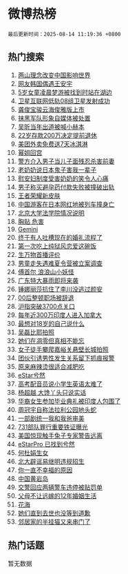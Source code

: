 # 微博热榜

`最后更新时间：2025-08-14 11:19:36 +0800`

## 热门搜索

1. [两山理念改变中国影响世界](https://m.weibo.cn/search?containerid=100103type%3D1%26t%3D10%26q%3D%23%E4%B8%A4%E5%B1%B1%E7%90%86%E5%BF%B5%E6%94%B9%E5%8F%98%E4%B8%AD%E5%9B%BD%E5%BD%B1%E5%93%8D%E4%B8%96%E7%95%8C%23&stream_entry_id=51&isnewpage=1&extparam=seat%3D1%26filter_type%3Drealtimehot%26stream_entry_id%3D51%26c_type%3D51%26dgr%3D0%26cate%3D10103%26pos%3D0%26q%3D%2523%25E4%25B8%25A4%25E5%25B1%25B1%25E7%2590%2586%25E5%25BF%25B5%25E6%2594%25B9%25E5%258F%2598%25E4%25B8%25AD%25E5%259B%25BD%25E5%25BD%25B1%25E5%2593%258D%25E4%25B8%2596%25E7%2595%258C%2523%26display_time%3D1755141574%26pre_seqid%3D1755141574361051129356)
1. [网友韩国偶遇王安宇](https://m.weibo.cn/search?containerid=100103type%3D1%26t%3D10%26q%3D%23%E7%BD%91%E5%8F%8B%E9%9F%A9%E5%9B%BD%E5%81%B6%E9%81%87%E7%8E%8B%E5%AE%89%E5%AE%87%23&stream_entry_id=31&isnewpage=1&extparam=seat%3D1%26band_rank%3D1%26stream_entry_id%3D31%26lcate%3D5001%26flag%3D1%26pos%3D0%26c_type%3D31%26realpos%3D1%26filter_type%3Drealtimehot%26cate%3D5001%26dgr%3D0%26q%3D%2523%25E7%25BD%2591%25E5%258F%258B%25E9%259F%25A9%25E5%259B%25BD%25E5%2581%25B6%25E9%2581%2587%25E7%258E%258B%25E5%25AE%2589%25E5%25AE%2587%2523%26display_time%3D1755141574%26pre_seqid%3D1755141574361051129356)
1. [5岁女童凌晨梦游被找到时站在湖边](https://m.weibo.cn/search?containerid=100103type%3D1%26t%3D10%26q%3D%235%E5%B2%81%E5%A5%B3%E7%AB%A5%E5%87%8C%E6%99%A8%E6%A2%A6%E6%B8%B8%E8%A2%AB%E6%89%BE%E5%88%B0%E6%97%B6%E7%AB%99%E5%9C%A8%E6%B9%96%E8%BE%B9%23&stream_entry_id=31&isnewpage=1&extparam=seat%3D1%26band_rank%3D2%26stream_entry_id%3D31%26lcate%3D5001%26flag%3D0%26pos%3D1%26c_type%3D31%26realpos%3D2%26filter_type%3Drealtimehot%26cate%3D5001%26dgr%3D0%26q%3D%25235%25E5%25B2%2581%25E5%25A5%25B3%25E7%25AB%25A5%25E5%2587%258C%25E6%2599%25A8%25E6%25A2%25A6%25E6%25B8%25B8%25E8%25A2%25AB%25E6%2589%25BE%25E5%2588%25B0%25E6%2597%25B6%25E7%25AB%2599%25E5%259C%25A8%25E6%25B9%2596%25E8%25BE%25B9%2523%26display_time%3D1755141574%26pre_seqid%3D1755141574361051129356)
1. [卫星互联网低轨08组卫星发射成功](https://m.weibo.cn/search?containerid=100103type%3D1%26t%3D10%26q%3D%23%E5%8D%AB%E6%98%9F%E4%BA%92%E8%81%94%E7%BD%91%E4%BD%8E%E8%BD%A808%E7%BB%84%E5%8D%AB%E6%98%9F%E5%8F%91%E5%B0%84%E6%88%90%E5%8A%9F%23&stream_entry_id=31&isnewpage=1&extparam=seat%3D1%26band_rank%3D3%26stream_entry_id%3D31%26lcate%3D5001%26flag%3D0%26pos%3D2%26c_type%3D31%26realpos%3D3%26filter_type%3Drealtimehot%26cate%3D5001%26dgr%3D0%26q%3D%2523%25E5%258D%25AB%25E6%2598%259F%25E4%25BA%2592%25E8%2581%2594%25E7%25BD%2591%25E4%25BD%258E%25E8%25BD%25A808%25E7%25BB%2584%25E5%258D%25AB%25E6%2598%259F%25E5%258F%2591%25E5%25B0%2584%25E6%2588%2590%25E5%258A%259F%2523%26display_time%3D1755141574%26pre_seqid%3D1755141574361051129356)
1. [龚俊宝骏云海俊雅版上市](https://m.weibo.cn/search?containerid=100103type%3D1%26t%3D296%26q%3D%23%E6%B2%B7%E9%92%B8%E8%A4%93%E9%9A%BD%23&hide_search_bar=1&replace_title=+)
1. [抹黑军队形象自媒体被处置](https://m.weibo.cn/search?containerid=100103type%3D1%26t%3D10%26q%3D%23%E6%8A%B9%E9%BB%91%E5%86%9B%E9%98%9F%E5%BD%A2%E8%B1%A1%E8%87%AA%E5%AA%92%E4%BD%93%E8%A2%AB%E5%A4%84%E7%BD%AE%23&stream_entry_id=31&isnewpage=1&extparam=seat%3D1%26band_rank%3D4%26stream_entry_id%3D31%26lcate%3D5001%26flag%3D1%26pos%3D4%26c_type%3D31%26realpos%3D4%26filter_type%3Drealtimehot%26cate%3D5001%26dgr%3D0%26q%3D%2523%25E6%258A%25B9%25E9%25BB%2591%25E5%2586%259B%25E9%2598%259F%25E5%25BD%25A2%25E8%25B1%25A1%25E8%2587%25AA%25E5%25AA%2592%25E4%25BD%2593%25E8%25A2%25AB%25E5%25A4%2584%25E7%25BD%25AE%2523%26display_time%3D1755141574%26pre_seqid%3D1755141574361051129356)
1. [吴昕当年出道被喊小赫本](https://m.weibo.cn/search?containerid=100103type%3D1%26t%3D10%26q%3D%23%E5%90%B4%E6%98%95%E5%BD%93%E5%B9%B4%E5%87%BA%E9%81%93%E8%A2%AB%E5%96%8A%E5%B0%8F%E8%B5%AB%E6%9C%AC%23&stream_entry_id=31&isnewpage=1&extparam=seat%3D1%26band_rank%3D5%26stream_entry_id%3D31%26lcate%3D5001%26flag%3D1%26pos%3D5%26c_type%3D31%26realpos%3D5%26filter_type%3Drealtimehot%26cate%3D5001%26dgr%3D0%26q%3D%2523%25E5%2590%25B4%25E6%2598%2595%25E5%25BD%2593%25E5%25B9%25B4%25E5%2587%25BA%25E9%2581%2593%25E8%25A2%25AB%25E5%2596%258A%25E5%25B0%258F%25E8%25B5%25AB%25E6%259C%25AC%2523%26display_time%3D1755141574%26pre_seqid%3D1755141574361051129356)
1. [22岁存款200万决定提前退休](https://m.weibo.cn/search?containerid=100103type%3D1%26t%3D10%26q%3D22%E5%B2%81%E5%AD%98%E6%AC%BE200%E4%B8%87%E5%86%B3%E5%AE%9A%E6%8F%90%E5%89%8D%E9%80%80%E4%BC%91&stream_entry_id=31&isnewpage=1&extparam=seat%3D1%26band_rank%3D6%26stream_entry_id%3D31%26lcate%3D5001%26flag%3D0%26pos%3D6%26c_type%3D31%26realpos%3D6%26filter_type%3Drealtimehot%26cate%3D5001%26dgr%3D0%26q%3D22%25E5%25B2%2581%25E5%25AD%2598%25E6%25AC%25BE200%25E4%25B8%2587%25E5%2586%25B3%25E5%25AE%259A%25E6%258F%2590%25E5%2589%258D%25E9%2580%2580%25E4%25BC%2591%26display_time%3D1755141574%26pre_seqid%3D1755141574361051129356)
1. [美团外卖免费送7天冰淇淋](https://m.weibo.cn/search?containerid=100103type%3D1%26t%3D10%26q%3D%23%E7%BE%8E%E5%9B%A2%E5%A4%96%E5%8D%96%E5%85%8D%E8%B4%B9%E9%80%817%E5%A4%A9%E5%86%B0%E6%B7%87%E6%B7%8B%23&stream_entry_id=31&isnewpage=1&extparam=seat%3D1%26band_rank%3D7%26stream_entry_id%3D31%26adid%3D296760%26topic_ad%3D1%26filter_type%3Drealtimehot%26pos%3D7%26lcate%3D5001%26dgr%3D0%26c_type%3D31%26cate%3D5001%26is_ad_pos%3D1%26q%3D%2523%25E7%25BE%258E%25E5%259B%25A2%25E5%25A4%2596%25E5%258D%2596%25E5%2585%258D%25E8%25B4%25B9%25E9%2580%25817%25E5%25A4%25A9%25E5%2586%25B0%25E6%25B7%2587%25E6%25B7%258B%2523%26display_time%3D1755141574%26pre_seqid%3D1755141574361051129356)
1. [幂姐回宫](https://m.weibo.cn/search?containerid=100103type%3D1%26t%3D10%26q%3D%23%E5%B9%82%E5%A7%90%E5%9B%9E%E5%AE%AB%23&stream_entry_id=31&isnewpage=1&extparam=seat%3D1%26band_rank%3D7%26stream_entry_id%3D31%26lcate%3D5001%26flag%3D1%26pos%3D8%26c_type%3D31%26realpos%3D7%26filter_type%3Drealtimehot%26cate%3D5001%26dgr%3D0%26q%3D%2523%25E5%25B9%2582%25E5%25A7%2590%25E5%259B%259E%25E5%25AE%25AB%2523%26display_time%3D1755141574%26pre_seqid%3D1755141574361051129356)
1. [警方介入男子当儿子面残忍杀害前妻](https://m.weibo.cn/search?containerid=100103type%3D1%26t%3D10%26q%3D%23%E8%AD%A6%E6%96%B9%E4%BB%8B%E5%85%A5%E7%94%B7%E5%AD%90%E5%BD%93%E5%84%BF%E5%AD%90%E9%9D%A2%E6%AE%8B%E5%BF%8D%E6%9D%80%E5%AE%B3%E5%89%8D%E5%A6%BB%23&stream_entry_id=31&isnewpage=1&extparam=seat%3D1%26band_rank%3D8%26stream_entry_id%3D31%26lcate%3D5001%26flag%3D1%26pos%3D9%26c_type%3D31%26realpos%3D8%26filter_type%3Drealtimehot%26cate%3D5001%26dgr%3D0%26q%3D%2523%25E8%25AD%25A6%25E6%2596%25B9%25E4%25BB%258B%25E5%2585%25A5%25E7%2594%25B7%25E5%25AD%2590%25E5%25BD%2593%25E5%2584%25BF%25E5%25AD%2590%25E9%259D%25A2%25E6%25AE%258B%25E5%25BF%258D%25E6%259D%2580%25E5%25AE%25B3%25E5%2589%258D%25E5%25A6%25BB%2523%26display_time%3D1755141574%26pre_seqid%3D1755141574361051129356)
1. [老奶奶说日本鬼子害我一辈子](https://m.weibo.cn/search?containerid=100103type%3D1%26t%3D10%26q%3D%23%E8%80%81%E5%A5%B6%E5%A5%B6%E8%AF%B4%E6%97%A5%E6%9C%AC%E9%AC%BC%E5%AD%90%E5%AE%B3%E6%88%91%E4%B8%80%E8%BE%88%E5%AD%90%23&stream_entry_id=31&isnewpage=1&extparam=seat%3D1%26band_rank%3D9%26stream_entry_id%3D31%26lcate%3D5001%26flag%3D0%26pos%3D10%26c_type%3D31%26realpos%3D9%26filter_type%3Drealtimehot%26cate%3D5001%26dgr%3D0%26q%3D%2523%25E8%2580%2581%25E5%25A5%25B6%25E5%25A5%25B6%25E8%25AF%25B4%25E6%2597%25A5%25E6%259C%25AC%25E9%25AC%25BC%25E5%25AD%2590%25E5%25AE%25B3%25E6%2588%2591%25E4%25B8%2580%25E8%25BE%2588%25E5%25AD%2590%2523%26display_time%3D1755141574%26pre_seqid%3D1755141574361051129356)
1. [慰安妇制度受害奶奶的笑令人心痛](https://m.weibo.cn/search?containerid=100103type%3D1%26t%3D10%26q%3D%23%E6%85%B0%E5%AE%89%E5%A6%87%E5%88%B6%E5%BA%A6%E5%8F%97%E5%AE%B3%E5%A5%B6%E5%A5%B6%E7%9A%84%E7%AC%91%E4%BB%A4%E4%BA%BA%E5%BF%83%E7%97%9B%23&stream_entry_id=31&isnewpage=1&extparam=seat%3D1%26band_rank%3D10%26stream_entry_id%3D31%26lcate%3D5001%26flag%3D0%26pos%3D11%26c_type%3D31%26realpos%3D10%26filter_type%3Drealtimehot%26cate%3D5001%26dgr%3D0%26q%3D%2523%25E6%2585%25B0%25E5%25AE%2589%25E5%25A6%2587%25E5%2588%25B6%25E5%25BA%25A6%25E5%258F%2597%25E5%25AE%25B3%25E5%25A5%25B6%25E5%25A5%25B6%25E7%259A%2584%25E7%25AC%2591%25E4%25BB%25A4%25E4%25BA%25BA%25E5%25BF%2583%25E7%2597%259B%2523%26display_time%3D1755141574%26pre_seqid%3D1755141574361051129356)
1. [男子称买避孕药付款失败被撞破出轨](https://m.weibo.cn/search?containerid=100103type%3D1%26t%3D10%26q%3D%23%E7%94%B7%E5%AD%90%E7%A7%B0%E4%B9%B0%E9%81%BF%E5%AD%95%E8%8D%AF%E4%BB%98%E6%AC%BE%E5%A4%B1%E8%B4%A5%E8%A2%AB%E6%92%9E%E7%A0%B4%E5%87%BA%E8%BD%A8%23&stream_entry_id=31&isnewpage=1&extparam=seat%3D1%26band_rank%3D11%26stream_entry_id%3D31%26lcate%3D5001%26flag%3D2%26pos%3D12%26c_type%3D31%26realpos%3D11%26filter_type%3Drealtimehot%26cate%3D5001%26dgr%3D0%26q%3D%2523%25E7%2594%25B7%25E5%25AD%2590%25E7%25A7%25B0%25E4%25B9%25B0%25E9%2581%25BF%25E5%25AD%2595%25E8%258D%25AF%25E4%25BB%2598%25E6%25AC%25BE%25E5%25A4%25B1%25E8%25B4%25A5%25E8%25A2%25AB%25E6%2592%259E%25E7%25A0%25B4%25E5%2587%25BA%25E8%25BD%25A8%2523%26display_time%3D1755141574%26pre_seqid%3D1755141574361051129356)
1. [王者荣耀新皮肤](https://m.weibo.cn/search?containerid=100103type%3D1%26t%3D10%26q%3D%E7%8E%8B%E8%80%85%E8%8D%A3%E8%80%80%E6%96%B0%E7%9A%AE%E8%82%A4&stream_entry_id=31&isnewpage=1&extparam=seat%3D1%26band_rank%3D12%26stream_entry_id%3D31%26lcate%3D5001%26flag%3D1%26pos%3D13%26c_type%3D31%26realpos%3D12%26filter_type%3Drealtimehot%26cate%3D5001%26dgr%3D0%26q%3D%25E7%258E%258B%25E8%2580%2585%25E8%258D%25A3%25E8%2580%2580%25E6%2596%25B0%25E7%259A%25AE%25E8%2582%25A4%26display_time%3D1755141574%26pre_seqid%3D1755141574361051129356)
1. [中国游客在日本网红地被列车撞身亡](https://m.weibo.cn/search?containerid=100103type%3D1%26t%3D10%26q%3D%23%E4%B8%AD%E5%9B%BD%E6%B8%B8%E5%AE%A2%E5%9C%A8%E6%97%A5%E6%9C%AC%E7%BD%91%E7%BA%A2%E5%9C%B0%E8%A2%AB%E5%88%97%E8%BD%A6%E6%92%9E%E8%BA%AB%E4%BA%A1%23&stream_entry_id=31&isnewpage=1&extparam=seat%3D1%26band_rank%3D13%26stream_entry_id%3D31%26lcate%3D5001%26flag%3D0%26pos%3D14%26c_type%3D31%26realpos%3D13%26filter_type%3Drealtimehot%26cate%3D5001%26dgr%3D0%26q%3D%2523%25E4%25B8%25AD%25E5%259B%25BD%25E6%25B8%25B8%25E5%25AE%25A2%25E5%259C%25A8%25E6%2597%25A5%25E6%259C%25AC%25E7%25BD%2591%25E7%25BA%25A2%25E5%259C%25B0%25E8%25A2%25AB%25E5%2588%2597%25E8%25BD%25A6%25E6%2592%259E%25E8%25BA%25AB%25E4%25BA%25A1%2523%26display_time%3D1755141574%26pre_seqid%3D1755141574361051129356)
1. [北京大学法学院情况说明](https://m.weibo.cn/search?containerid=100103type%3D1%26t%3D10%26q%3D%23%E5%8C%97%E4%BA%AC%E5%A4%A7%E5%AD%A6%E6%B3%95%E5%AD%A6%E9%99%A2%E6%83%85%E5%86%B5%E8%AF%B4%E6%98%8E%23&stream_entry_id=31&isnewpage=1&extparam=seat%3D1%26band_rank%3D14%26stream_entry_id%3D31%26lcate%3D5001%26flag%3D0%26pos%3D15%26c_type%3D31%26realpos%3D14%26filter_type%3Drealtimehot%26cate%3D5001%26dgr%3D0%26q%3D%2523%25E5%258C%2597%25E4%25BA%25AC%25E5%25A4%25A7%25E5%25AD%25A6%25E6%25B3%2595%25E5%25AD%25A6%25E9%2599%25A2%25E6%2583%2585%25E5%2586%25B5%25E8%25AF%25B4%25E6%2598%258E%2523%26display_time%3D1755141574%26pre_seqid%3D1755141574361051129356)
1. [胸贴 危害](https://m.weibo.cn/search?containerid=100103type%3D1%26t%3D10%26q%3D%E8%83%B8%E8%B4%B4+%E5%8D%B1%E5%AE%B3&stream_entry_id=31&isnewpage=1&extparam=seat%3D1%26band_rank%3D15%26stream_entry_id%3D31%26lcate%3D5001%26flag%3D0%26pos%3D16%26c_type%3D31%26realpos%3D15%26filter_type%3Drealtimehot%26cate%3D5001%26dgr%3D0%26q%3D%25E8%2583%25B8%25E8%25B4%25B4%2520%25E5%258D%25B1%25E5%25AE%25B3%26display_time%3D1755141574%26pre_seqid%3D1755141574361051129356)
1. [Gemini](https://m.weibo.cn/search?containerid=100103type%3D1%26t%3D10%26q%3DGemini&stream_entry_id=31&isnewpage=1&extparam=seat%3D1%26band_rank%3D16%26stream_entry_id%3D31%26lcate%3D5001%26flag%3D0%26pos%3D17%26c_type%3D31%26realpos%3D16%26filter_type%3Drealtimehot%26cate%3D5001%26dgr%3D0%26q%3DGemini%26display_time%3D1755141574%26pre_seqid%3D1755141574361051129356)
1. [终于有人吐槽现在的婚礼流程了](https://m.weibo.cn/search?containerid=100103type%3D1%26t%3D10%26q%3D%E7%BB%88%E4%BA%8E%E6%9C%89%E4%BA%BA%E5%90%90%E6%A7%BD%E7%8E%B0%E5%9C%A8%E7%9A%84%E5%A9%9A%E7%A4%BC%E6%B5%81%E7%A8%8B%E4%BA%86&stream_entry_id=31&isnewpage=1&extparam=seat%3D1%26band_rank%3D17%26stream_entry_id%3D31%26lcate%3D5001%26flag%3D0%26pos%3D18%26c_type%3D31%26realpos%3D17%26filter_type%3Drealtimehot%26cate%3D5001%26dgr%3D0%26q%3D%25E7%25BB%2588%25E4%25BA%258E%25E6%259C%2589%25E4%25BA%25BA%25E5%2590%2590%25E6%25A7%25BD%25E7%258E%25B0%25E5%259C%25A8%25E7%259A%2584%25E5%25A9%259A%25E7%25A4%25BC%25E6%25B5%2581%25E7%25A8%258B%25E4%25BA%2586%26display_time%3D1755141574%26pre_seqid%3D1755141574361051129356)
1. [第一次吃上纯狱风恋爱这碗饭](https://m.weibo.cn/search?containerid=100103type%3D1%26t%3D10%26q%3D%23%E7%AC%AC%E4%B8%80%E6%AC%A1%E5%90%83%E4%B8%8A%E7%BA%AF%E7%8B%B1%E9%A3%8E%E6%81%8B%E7%88%B1%E8%BF%99%E7%A2%97%E9%A5%AD%23&stream_entry_id=31&isnewpage=1&extparam=seat%3D1%26band_rank%3D18%26stream_entry_id%3D31%26lcate%3D5001%26flag%3D1%26pos%3D19%26c_type%3D31%26realpos%3D18%26filter_type%3Drealtimehot%26cate%3D5001%26dgr%3D0%26q%3D%2523%25E7%25AC%25AC%25E4%25B8%2580%25E6%25AC%25A1%25E5%2590%2583%25E4%25B8%258A%25E7%25BA%25AF%25E7%258B%25B1%25E9%25A3%258E%25E6%2581%258B%25E7%2588%25B1%25E8%25BF%2599%25E7%25A2%2597%25E9%25A5%25AD%2523%26display_time%3D1755141574%26pre_seqid%3D1755141574361051129356)
1. [生万物首播评价](https://m.weibo.cn/search?containerid=100103type%3D1%26t%3D10%26q%3D%23%E7%94%9F%E4%B8%87%E7%89%A9%E9%A6%96%E6%92%AD%E8%AF%84%E4%BB%B7%23&stream_entry_id=31&isnewpage=1&extparam=seat%3D1%26band_rank%3D19%26stream_entry_id%3D31%26lcate%3D5001%26flag%3D1%26pos%3D20%26c_type%3D31%26realpos%3D19%26filter_type%3Drealtimehot%26cate%3D5001%26dgr%3D0%26q%3D%2523%25E7%2594%259F%25E4%25B8%2587%25E7%2589%25A9%25E9%25A6%2596%25E6%2592%25AD%25E8%25AF%2584%25E4%25BB%25B7%2523%26display_time%3D1755141574%26pre_seqid%3D1755141574361051129356)
1. [男童走失遇难夏令营被立案调查](https://m.weibo.cn/search?containerid=100103type%3D1%26t%3D10%26q%3D%23%E7%94%B7%E7%AB%A5%E8%B5%B0%E5%A4%B1%E9%81%87%E9%9A%BE%E5%A4%8F%E4%BB%A4%E8%90%A5%E8%A2%AB%E7%AB%8B%E6%A1%88%E8%B0%83%E6%9F%A5%23&stream_entry_id=31&isnewpage=1&extparam=seat%3D1%26band_rank%3D20%26stream_entry_id%3D31%26lcate%3D5001%26flag%3D1%26pos%3D21%26c_type%3D31%26realpos%3D20%26filter_type%3Drealtimehot%26cate%3D5001%26dgr%3D0%26q%3D%2523%25E7%2594%25B7%25E7%25AB%25A5%25E8%25B5%25B0%25E5%25A4%25B1%25E9%2581%2587%25E9%259A%25BE%25E5%25A4%258F%25E4%25BB%25A4%25E8%2590%25A5%25E8%25A2%25AB%25E7%25AB%258B%25E6%25A1%2588%25E8%25B0%2583%25E6%259F%25A5%2523%26display_time%3D1755141574%26pre_seqid%3D1755141574361051129356)
1. [傅首尔 浪浪山小妖怪](https://m.weibo.cn/search?containerid=100103type%3D1%26t%3D10%26q%3D%E5%82%85%E9%A6%96%E5%B0%94+%E6%B5%AA%E6%B5%AA%E5%B1%B1%E5%B0%8F%E5%A6%96%E6%80%AA&stream_entry_id=31&isnewpage=1&extparam=seat%3D1%26band_rank%3D21%26stream_entry_id%3D31%26lcate%3D5001%26flag%3D1%26pos%3D22%26c_type%3D31%26realpos%3D21%26filter_type%3Drealtimehot%26cate%3D5001%26dgr%3D0%26q%3D%25E5%2582%2585%25E9%25A6%2596%25E5%25B0%2594%2520%25E6%25B5%25AA%25E6%25B5%25AA%25E5%25B1%25B1%25E5%25B0%258F%25E5%25A6%2596%25E6%2580%25AA%26display_time%3D1755141574%26pre_seqid%3D1755141574361051129356)
1. [广东特大暴雨即将来袭](https://m.weibo.cn/search?containerid=100103type%3D1%26t%3D10%26q%3D%23%E5%B9%BF%E4%B8%9C%E7%89%B9%E5%A4%A7%E6%9A%B4%E9%9B%A8%E5%8D%B3%E5%B0%86%E6%9D%A5%E8%A2%AD%23&stream_entry_id=31&isnewpage=1&extparam=seat%3D1%26band_rank%3D22%26stream_entry_id%3D31%26lcate%3D5001%26flag%3D0%26pos%3D23%26c_type%3D31%26realpos%3D22%26filter_type%3Drealtimehot%26cate%3D5001%26dgr%3D0%26q%3D%2523%25E5%25B9%25BF%25E4%25B8%259C%25E7%2589%25B9%25E5%25A4%25A7%25E6%259A%25B4%25E9%259B%25A8%25E5%258D%25B3%25E5%25B0%2586%25E6%259D%25A5%25E8%25A2%25AD%2523%26display_time%3D1755141574%26pre_seqid%3D1755141574361051129356)
1. [锤娜丽莎抗住了李川没逃过颜安](https://m.weibo.cn/search?containerid=100103type%3D1%26t%3D10%26q%3D%E9%94%A4%E5%A8%9C%E4%B8%BD%E8%8E%8E%E6%8A%97%E4%BD%8F%E4%BA%86%E6%9D%8E%E5%B7%9D%E6%B2%A1%E9%80%83%E8%BF%87%E9%A2%9C%E5%AE%89&stream_entry_id=31&isnewpage=1&extparam=seat%3D1%26band_rank%3D23%26stream_entry_id%3D31%26lcate%3D5001%26flag%3D1%26pos%3D24%26c_type%3D31%26realpos%3D23%26filter_type%3Drealtimehot%26cate%3D5001%26dgr%3D0%26q%3D%25E9%2594%25A4%25E5%25A8%259C%25E4%25B8%25BD%25E8%258E%258E%25E6%258A%2597%25E4%25BD%258F%25E4%25BA%2586%25E6%259D%258E%25E5%25B7%259D%25E6%25B2%25A1%25E9%2580%2583%25E8%25BF%2587%25E9%25A2%259C%25E5%25AE%2589%26display_time%3D1755141574%26pre_seqid%3D1755141574361051129356)
1. [00后整顿职场被辞退](https://m.weibo.cn/search?containerid=100103type%3D1%26t%3D10%26q%3D00%E5%90%8E%E6%95%B4%E9%A1%BF%E8%81%8C%E5%9C%BA%E8%A2%AB%E8%BE%9E%E9%80%80&stream_entry_id=31&isnewpage=1&extparam=seat%3D1%26band_rank%3D24%26stream_entry_id%3D31%26lcate%3D5001%26flag%3D0%26pos%3D25%26c_type%3D31%26realpos%3D24%26filter_type%3Drealtimehot%26cate%3D5001%26dgr%3D0%26q%3D00%25E5%2590%258E%25E6%2595%25B4%25E9%25A1%25BF%25E8%2581%258C%25E5%259C%25BA%25E8%25A2%25AB%25E8%25BE%259E%25E9%2580%2580%26display_time%3D1755141574%26pre_seqid%3D1755141574361051129356)
1. [沪指突破3700点关口](https://m.weibo.cn/search?containerid=100103type%3D1%26t%3D10%26q%3D%23%E6%B2%AA%E6%8C%87%E7%AA%81%E7%A0%B43700%E7%82%B9%E5%85%B3%E5%8F%A3%23&stream_entry_id=31&isnewpage=1&extparam=seat%3D1%26band_rank%3D25%26stream_entry_id%3D31%26lcate%3D5001%26flag%3D1%26pos%3D26%26c_type%3D31%26realpos%3D25%26filter_type%3Drealtimehot%26cate%3D5001%26dgr%3D0%26q%3D%2523%25E6%25B2%25AA%25E6%258C%2587%25E7%25AA%2581%25E7%25A0%25B43700%25E7%2582%25B9%25E5%2585%25B3%25E5%258F%25A3%2523%26display_time%3D1755141574%26pre_seqid%3D1755141574361051129356)
1. [每年近300万印度人进入加拿大](https://m.weibo.cn/search?containerid=100103type%3D1%26t%3D10%26q%3D%E6%AF%8F%E5%B9%B4%E8%BF%91300%E4%B8%87%E5%8D%B0%E5%BA%A6%E4%BA%BA%E8%BF%9B%E5%85%A5%E5%8A%A0%E6%8B%BF%E5%A4%A7&stream_entry_id=31&isnewpage=1&extparam=seat%3D1%26band_rank%3D26%26stream_entry_id%3D31%26lcate%3D5001%26flag%3D1%26pos%3D27%26c_type%3D31%26realpos%3D26%26filter_type%3Drealtimehot%26cate%3D5001%26dgr%3D0%26q%3D%25E6%25AF%258F%25E5%25B9%25B4%25E8%25BF%2591300%25E4%25B8%2587%25E5%258D%25B0%25E5%25BA%25A6%25E4%25BA%25BA%25E8%25BF%259B%25E5%2585%25A5%25E5%258A%25A0%25E6%258B%25BF%25E5%25A4%25A7%26display_time%3D1755141574%26pre_seqid%3D1755141574361051129356)
1. [最想对18岁的自己说什么](https://m.weibo.cn/search?containerid=100103type%3D1%26t%3D10%26q%3D%23%E6%9C%80%E6%83%B3%E5%AF%B918%E5%B2%81%E7%9A%84%E8%87%AA%E5%B7%B1%E8%AF%B4%E4%BB%80%E4%B9%88%23&stream_entry_id=31&isnewpage=1&extparam=seat%3D1%26band_rank%3D27%26stream_entry_id%3D31%26lcate%3D5001%26flag%3D1%26pos%3D28%26c_type%3D31%26realpos%3D27%26filter_type%3Drealtimehot%26cate%3D5001%26dgr%3D0%26q%3D%2523%25E6%259C%2580%25E6%2583%25B3%25E5%25AF%25B918%25E5%25B2%2581%25E7%259A%2584%25E8%2587%25AA%25E5%25B7%25B1%25E8%25AF%25B4%25E4%25BB%2580%25E4%25B9%2588%2523%26display_time%3D1755141574%26pre_seqid%3D1755141574361051129356)
1. [吴磊比耶拍照](https://m.weibo.cn/search?containerid=100103type%3D1%26t%3D10%26q%3D%23%E5%90%B4%E7%A3%8A%E6%AF%94%E8%80%B6%E6%8B%8D%E7%85%A7%23&stream_entry_id=31&isnewpage=1&extparam=seat%3D1%26band_rank%3D28%26stream_entry_id%3D31%26lcate%3D5001%26flag%3D0%26pos%3D29%26c_type%3D31%26realpos%3D28%26filter_type%3Drealtimehot%26cate%3D5001%26dgr%3D0%26q%3D%2523%25E5%2590%25B4%25E7%25A3%258A%25E6%25AF%2594%25E8%2580%25B6%25E6%258B%258D%25E7%2585%25A7%2523%26display_time%3D1755141574%26pre_seqid%3D1755141574361051129356)
1. [她们在凋零但真相不能忘](https://m.weibo.cn/search?containerid=100103type%3D1%26t%3D10%26q%3D%23%E5%A5%B9%E4%BB%AC%E5%9C%A8%E5%87%8B%E9%9B%B6%E4%BD%86%E7%9C%9F%E7%9B%B8%E4%B8%8D%E8%83%BD%E5%BF%98%23&stream_entry_id=31&isnewpage=1&extparam=seat%3D1%26band_rank%3D29%26stream_entry_id%3D31%26lcate%3D5001%26flag%3D0%26pos%3D30%26c_type%3D31%26realpos%3D29%26filter_type%3Drealtimehot%26cate%3D5001%26dgr%3D0%26q%3D%2523%25E5%25A5%25B9%25E4%25BB%25AC%25E5%259C%25A8%25E5%2587%258B%25E9%259B%25B6%25E4%25BD%2586%25E7%259C%259F%25E7%259B%25B8%25E4%25B8%258D%25E8%2583%25BD%25E5%25BF%2598%2523%26display_time%3D1755141574%26pre_seqid%3D1755141574361051129356)
1. [女子徒手攀爬嘉峪关悬壁长城拍照](https://m.weibo.cn/search?containerid=100103type%3D1%26t%3D10%26q%3D%23%E5%A5%B3%E5%AD%90%E5%BE%92%E6%89%8B%E6%94%80%E7%88%AC%E5%98%89%E5%B3%AA%E5%85%B3%E6%82%AC%E5%A3%81%E9%95%BF%E5%9F%8E%E6%8B%8D%E7%85%A7%23&stream_entry_id=31&isnewpage=1&extparam=seat%3D1%26band_rank%3D30%26stream_entry_id%3D31%26lcate%3D5001%26flag%3D1%26pos%3D31%26c_type%3D31%26realpos%3D30%26filter_type%3Drealtimehot%26cate%3D5001%26dgr%3D0%26q%3D%2523%25E5%25A5%25B3%25E5%25AD%2590%25E5%25BE%2592%25E6%2589%258B%25E6%2594%2580%25E7%2588%25AC%25E5%2598%2589%25E5%25B3%25AA%25E5%2585%25B3%25E6%2582%25AC%25E5%25A3%2581%25E9%2595%25BF%25E5%259F%258E%25E6%258B%258D%25E7%2585%25A7%2523%26display_time%3D1755141574%26pre_seqid%3D1755141574361051129356)
1. [团伙引诱男性发生关系留下抓痕报警](https://m.weibo.cn/search?containerid=100103type%3D1%26t%3D10%26q%3D%23%E5%9B%A2%E4%BC%99%E5%BC%95%E8%AF%B1%E7%94%B7%E6%80%A7%E5%8F%91%E7%94%9F%E5%85%B3%E7%B3%BB%E7%95%99%E4%B8%8B%E6%8A%93%E7%97%95%E6%8A%A5%E8%AD%A6%23&stream_entry_id=31&isnewpage=1&extparam=seat%3D1%26band_rank%3D31%26stream_entry_id%3D31%26lcate%3D5001%26flag%3D1%26pos%3D32%26c_type%3D31%26realpos%3D31%26filter_type%3Drealtimehot%26cate%3D5001%26dgr%3D0%26q%3D%2523%25E5%259B%25A2%25E4%25BC%2599%25E5%25BC%2595%25E8%25AF%25B1%25E7%2594%25B7%25E6%2580%25A7%25E5%258F%2591%25E7%2594%259F%25E5%2585%25B3%25E7%25B3%25BB%25E7%2595%2599%25E4%25B8%258B%25E6%258A%2593%25E7%2597%2595%25E6%258A%25A5%25E8%25AD%25A6%2523%26display_time%3D1755141574%26pre_seqid%3D1755141574361051129356)
1. [原来麻辣烫很适合减肥吃](https://m.weibo.cn/search?containerid=100103type%3D1%26t%3D10%26q%3D%23%E5%8E%9F%E6%9D%A5%E9%BA%BB%E8%BE%A3%E7%83%AB%E5%BE%88%E9%80%82%E5%90%88%E5%87%8F%E8%82%A5%E5%90%83%23&stream_entry_id=31&isnewpage=1&extparam=seat%3D1%26band_rank%3D32%26stream_entry_id%3D31%26lcate%3D5001%26flag%3D0%26pos%3D33%26c_type%3D31%26realpos%3D32%26filter_type%3Drealtimehot%26cate%3D5001%26dgr%3D0%26q%3D%2523%25E5%258E%259F%25E6%259D%25A5%25E9%25BA%25BB%25E8%25BE%25A3%25E7%2583%25AB%25E5%25BE%2588%25E9%2580%2582%25E5%2590%2588%25E5%2587%258F%25E8%2582%25A5%25E5%2590%2583%2523%26display_time%3D1755141574%26pre_seqid%3D1755141574361051129356)
1. [eStar兮然](https://m.weibo.cn/search?containerid=100103type%3D1%26t%3D10%26q%3DeStar%E5%85%AE%E7%84%B6&stream_entry_id=31&isnewpage=1&extparam=seat%3D1%26band_rank%3D33%26stream_entry_id%3D31%26lcate%3D5001%26flag%3D0%26pos%3D34%26c_type%3D31%26realpos%3D33%26filter_type%3Drealtimehot%26cate%3D5001%26dgr%3D0%26q%3DeStar%25E5%2585%25AE%25E7%2584%25B6%26display_time%3D1755141574%26pre_seqid%3D1755141574361051129356)
1. [高考配音员说小学生英语太难了](https://m.weibo.cn/search?containerid=100103type%3D1%26t%3D10%26q%3D%23%E9%AB%98%E8%80%83%E9%85%8D%E9%9F%B3%E5%91%98%E8%AF%B4%E5%B0%8F%E5%AD%A6%E7%94%9F%E8%8B%B1%E8%AF%AD%E5%A4%AA%E9%9A%BE%E4%BA%86%23&stream_entry_id=31&isnewpage=1&extparam=seat%3D1%26band_rank%3D34%26stream_entry_id%3D31%26lcate%3D5001%26flag%3D1%26pos%3D35%26c_type%3D31%26realpos%3D34%26filter_type%3Drealtimehot%26cate%3D5001%26dgr%3D0%26q%3D%2523%25E9%25AB%2598%25E8%2580%2583%25E9%2585%258D%25E9%259F%25B3%25E5%2591%2598%25E8%25AF%25B4%25E5%25B0%258F%25E5%25AD%25A6%25E7%2594%259F%25E8%258B%25B1%25E8%25AF%25AD%25E5%25A4%25AA%25E9%259A%25BE%25E4%25BA%2586%2523%26display_time%3D1755141574%26pre_seqid%3D1755141574361051129356)
1. [杨超越 大馋丫头只说实话](https://m.weibo.cn/search?containerid=100103type%3D1%26t%3D10%26q%3D%E6%9D%A8%E8%B6%85%E8%B6%8A+%E5%A4%A7%E9%A6%8B%E4%B8%AB%E5%A4%B4%E5%8F%AA%E8%AF%B4%E5%AE%9E%E8%AF%9D&stream_entry_id=31&isnewpage=1&extparam=seat%3D1%26band_rank%3D35%26stream_entry_id%3D31%26lcate%3D5001%26flag%3D1%26pos%3D36%26c_type%3D31%26realpos%3D35%26filter_type%3Drealtimehot%26cate%3D5001%26dgr%3D0%26q%3D%25E6%259D%25A8%25E8%25B6%2585%25E8%25B6%258A%2520%25E5%25A4%25A7%25E9%25A6%258B%25E4%25B8%25AB%25E5%25A4%25B4%25E5%258F%25AA%25E8%25AF%25B4%25E5%25AE%259E%25E8%25AF%259D%26display_time%3D1755141574%26pre_seqid%3D1755141574361051129356)
1. [华裔女生参加毕业典礼被印度人包围了](https://m.weibo.cn/search?containerid=100103type%3D1%26t%3D10%26q%3D%E5%8D%8E%E8%A3%94%E5%A5%B3%E7%94%9F%E5%8F%82%E5%8A%A0%E6%AF%95%E4%B8%9A%E5%85%B8%E7%A4%BC%E8%A2%AB%E5%8D%B0%E5%BA%A6%E4%BA%BA%E5%8C%85%E5%9B%B4%E4%BA%86&stream_entry_id=31&isnewpage=1&extparam=seat%3D1%26band_rank%3D36%26stream_entry_id%3D31%26lcate%3D5001%26flag%3D0%26pos%3D37%26c_type%3D31%26realpos%3D36%26filter_type%3Drealtimehot%26cate%3D5001%26dgr%3D0%26q%3D%25E5%258D%258E%25E8%25A3%2594%25E5%25A5%25B3%25E7%2594%259F%25E5%258F%2582%25E5%258A%25A0%25E6%25AF%2595%25E4%25B8%259A%25E5%2585%25B8%25E7%25A4%25BC%25E8%25A2%25AB%25E5%258D%25B0%25E5%25BA%25A6%25E4%25BA%25BA%25E5%258C%2585%25E5%259B%25B4%25E4%25BA%2586%26display_time%3D1755141574%26pre_seqid%3D1755141574361051129356)
1. [周冠宇自称法拉利公园地头蛇](https://m.weibo.cn/search?containerid=100103type%3D1%26t%3D10%26q%3D%23%E5%91%A8%E5%86%A0%E5%AE%87%E8%87%AA%E7%A7%B0%E6%B3%95%E6%8B%89%E5%88%A9%E5%85%AC%E5%9B%AD%E5%9C%B0%E5%A4%B4%E8%9B%87%23&stream_entry_id=31&isnewpage=1&extparam=seat%3D1%26band_rank%3D37%26stream_entry_id%3D31%26lcate%3D5001%26flag%3D1%26pos%3D38%26c_type%3D31%26realpos%3D37%26filter_type%3Drealtimehot%26cate%3D5001%26dgr%3D0%26q%3D%2523%25E5%2591%25A8%25E5%2586%25A0%25E5%25AE%2587%25E8%2587%25AA%25E7%25A7%25B0%25E6%25B3%2595%25E6%258B%2589%25E5%2588%25A9%25E5%2585%25AC%25E5%259B%25AD%25E5%259C%25B0%25E5%25A4%25B4%25E8%259B%2587%2523%26display_time%3D1755141574%26pre_seqid%3D1755141574361051129356)
1. [一部剧统一我和我爸审美](https://m.weibo.cn/search?containerid=100103type%3D1%26t%3D10%26q%3D%E4%B8%80%E9%83%A8%E5%89%A7%E7%BB%9F%E4%B8%80%E6%88%91%E5%92%8C%E6%88%91%E7%88%B8%E5%AE%A1%E7%BE%8E&stream_entry_id=31&isnewpage=1&extparam=seat%3D1%26band_rank%3D38%26stream_entry_id%3D31%26lcate%3D5001%26flag%3D1%26pos%3D39%26c_type%3D31%26realpos%3D38%26filter_type%3Drealtimehot%26cate%3D5001%26dgr%3D0%26q%3D%25E4%25B8%2580%25E9%2583%25A8%25E5%2589%25A7%25E7%25BB%259F%25E4%25B8%2580%25E6%2588%2591%25E5%2592%258C%25E6%2588%2591%25E7%2588%25B8%25E5%25AE%25A1%25E7%25BE%258E%26display_time%3D1755141574%26pre_seqid%3D1755141574361051129356)
1. [731部队罪行重要铁证曝光](https://m.weibo.cn/search?containerid=100103type%3D1%26t%3D10%26q%3D%23731%E9%83%A8%E9%98%9F%E7%BD%AA%E8%A1%8C%E9%87%8D%E8%A6%81%E9%93%81%E8%AF%81%E6%9B%9D%E5%85%89%23&stream_entry_id=31&isnewpage=1&extparam=seat%3D1%26band_rank%3D39%26stream_entry_id%3D31%26lcate%3D5001%26flag%3D1%26pos%3D40%26c_type%3D31%26realpos%3D39%26filter_type%3Drealtimehot%26cate%3D5001%26dgr%3D0%26q%3D%2523731%25E9%2583%25A8%25E9%2598%259F%25E7%25BD%25AA%25E8%25A1%258C%25E9%2587%258D%25E8%25A6%2581%25E9%2593%2581%25E8%25AF%2581%25E6%259B%259D%25E5%2585%2589%2523%26display_time%3D1755141574%26pre_seqid%3D1755141574361051129356)
1. [美国惊现触手兔子专家警告远离](https://m.weibo.cn/search?containerid=100103type%3D1%26t%3D10%26q%3D%23%E7%BE%8E%E5%9B%BD%E6%83%8A%E7%8E%B0%E8%A7%A6%E6%89%8B%E5%85%94%E5%AD%90%E4%B8%93%E5%AE%B6%E8%AD%A6%E5%91%8A%E8%BF%9C%E7%A6%BB%23&stream_entry_id=31&isnewpage=1&extparam=seat%3D1%26band_rank%3D40%26stream_entry_id%3D31%26lcate%3D5001%26flag%3D0%26pos%3D41%26c_type%3D31%26realpos%3D40%26filter_type%3Drealtimehot%26cate%3D5001%26dgr%3D0%26q%3D%2523%25E7%25BE%258E%25E5%259B%25BD%25E6%2583%258A%25E7%258E%25B0%25E8%25A7%25A6%25E6%2589%258B%25E5%2585%2594%25E5%25AD%2590%25E4%25B8%2593%25E5%25AE%25B6%25E8%25AD%25A6%25E5%2591%258A%25E8%25BF%259C%25E7%25A6%25BB%2523%26display_time%3D1755141574%26pre_seqid%3D1755141574361051129356)
1. [eStarPro 已找到兮然](https://m.weibo.cn/search?containerid=100103type%3D1%26t%3D10%26q%3DeStarPro+%E5%B7%B2%E6%89%BE%E5%88%B0%E5%85%AE%E7%84%B6&stream_entry_id=31&isnewpage=1&extparam=seat%3D1%26band_rank%3D41%26stream_entry_id%3D31%26lcate%3D5001%26flag%3D0%26pos%3D42%26c_type%3D31%26realpos%3D41%26filter_type%3Drealtimehot%26cate%3D5001%26dgr%3D0%26q%3DeStarPro%2520%25E5%25B7%25B2%25E6%2589%25BE%25E5%2588%25B0%25E5%2585%25AE%25E7%2584%25B6%26display_time%3D1755141574%26pre_seqid%3D1755141574361051129356)
1. [何杜娟生女](https://m.weibo.cn/search?containerid=100103type%3D1%26t%3D10%26q%3D%23%E4%BD%95%E6%9D%9C%E5%A8%9F%E7%94%9F%E5%A5%B3%23&stream_entry_id=31&isnewpage=1&extparam=seat%3D1%26band_rank%3D42%26stream_entry_id%3D31%26lcate%3D5001%26flag%3D0%26pos%3D43%26c_type%3D31%26realpos%3D42%26filter_type%3Drealtimehot%26cate%3D5001%26dgr%3D0%26q%3D%2523%25E4%25BD%2595%25E6%259D%259C%25E5%25A8%259F%25E7%2594%259F%25E5%25A5%25B3%2523%26display_time%3D1755141574%26pre_seqid%3D1755141574361051129356)
1. [北大辟谣易继明违规招生](https://m.weibo.cn/search?containerid=100103type%3D1%26t%3D10%26q%3D%23%E5%8C%97%E5%A4%A7%E8%BE%9F%E8%B0%A3%E6%98%93%E7%BB%A7%E6%98%8E%E8%BF%9D%E8%A7%84%E6%8B%9B%E7%94%9F%23&stream_entry_id=31&isnewpage=1&extparam=seat%3D1%26band_rank%3D43%26stream_entry_id%3D31%26lcate%3D5001%26flag%3D1%26pos%3D44%26c_type%3D31%26realpos%3D43%26filter_type%3Drealtimehot%26cate%3D5001%26dgr%3D0%26q%3D%2523%25E5%258C%2597%25E5%25A4%25A7%25E8%25BE%259F%25E8%25B0%25A3%25E6%2598%2593%25E7%25BB%25A7%25E6%2598%258E%25E8%25BF%259D%25E8%25A7%2584%25E6%258B%259B%25E7%2594%259F%2523%26display_time%3D1755141574%26pre_seqid%3D1755141574361051129356)
1. [你一直不幸福的原因](https://m.weibo.cn/search?containerid=100103type%3D1%26t%3D10%26q%3D%E4%BD%A0%E4%B8%80%E7%9B%B4%E4%B8%8D%E5%B9%B8%E7%A6%8F%E7%9A%84%E5%8E%9F%E5%9B%A0&stream_entry_id=31&isnewpage=1&extparam=seat%3D1%26band_rank%3D44%26stream_entry_id%3D31%26lcate%3D5001%26flag%3D1%26pos%3D45%26c_type%3D31%26realpos%3D44%26filter_type%3Drealtimehot%26cate%3D5001%26dgr%3D0%26q%3D%25E4%25BD%25A0%25E4%25B8%2580%25E7%259B%25B4%25E4%25B8%258D%25E5%25B9%25B8%25E7%25A6%258F%25E7%259A%2584%25E5%258E%259F%25E5%259B%25A0%26display_time%3D1755141574%26pre_seqid%3D1755141574361051129356)
1. [中国黄岩岛](https://m.weibo.cn/search?containerid=100103type%3D1%26t%3D10%26q%3D%23%E4%B8%AD%E5%9B%BD%E9%BB%84%E5%B2%A9%E5%B2%9B%23&stream_entry_id=31&isnewpage=1&extparam=seat%3D1%26band_rank%3D45%26stream_entry_id%3D31%26lcate%3D5001%26flag%3D0%26pos%3D46%26c_type%3D31%26realpos%3D45%26filter_type%3Drealtimehot%26cate%3D5001%26dgr%3D0%26q%3D%2523%25E4%25B8%25AD%25E5%259B%25BD%25E9%25BB%2584%25E5%25B2%25A9%25E5%25B2%259B%2523%26display_time%3D1755141574%26pre_seqid%3D1755141574361051129356)
1. [交警回应两辆警车违停被贴罚单](https://m.weibo.cn/search?containerid=100103type%3D1%26t%3D10%26q%3D%23%E4%BA%A4%E8%AD%A6%E5%9B%9E%E5%BA%94%E4%B8%A4%E8%BE%86%E8%AD%A6%E8%BD%A6%E8%BF%9D%E5%81%9C%E8%A2%AB%E8%B4%B4%E7%BD%9A%E5%8D%95%23&stream_entry_id=31&isnewpage=1&extparam=seat%3D1%26band_rank%3D46%26stream_entry_id%3D31%26lcate%3D5001%26flag%3D1%26pos%3D47%26c_type%3D31%26realpos%3D46%26filter_type%3Drealtimehot%26cate%3D5001%26dgr%3D0%26q%3D%2523%25E4%25BA%25A4%25E8%25AD%25A6%25E5%259B%259E%25E5%25BA%2594%25E4%25B8%25A4%25E8%25BE%2586%25E8%25AD%25A6%25E8%25BD%25A6%25E8%25BF%259D%25E5%2581%259C%25E8%25A2%25AB%25E8%25B4%25B4%25E7%25BD%259A%25E5%258D%2595%2523%26display_time%3D1755141574%26pre_seqid%3D1755141574361051129356)
1. [父母不让远嫁的12年婚姻生活](https://m.weibo.cn/search?containerid=100103type%3D1%26t%3D10%26q%3D%E7%88%B6%E6%AF%8D%E4%B8%8D%E8%AE%A9%E8%BF%9C%E5%AB%81%E7%9A%8412%E5%B9%B4%E5%A9%9A%E5%A7%BB%E7%94%9F%E6%B4%BB&stream_entry_id=31&isnewpage=1&extparam=seat%3D1%26band_rank%3D47%26stream_entry_id%3D31%26lcate%3D5001%26flag%3D1%26pos%3D48%26c_type%3D31%26realpos%3D47%26filter_type%3Drealtimehot%26cate%3D5001%26dgr%3D0%26q%3D%25E7%2588%25B6%25E6%25AF%258D%25E4%25B8%258D%25E8%25AE%25A9%25E8%25BF%259C%25E5%25AB%2581%25E7%259A%258412%25E5%25B9%25B4%25E5%25A9%259A%25E5%25A7%25BB%25E7%2594%259F%25E6%25B4%25BB%26display_time%3D1755141574%26pre_seqid%3D1755141574361051129356)
1. [花海](https://m.weibo.cn/search?containerid=100103type%3D1%26t%3D10%26q%3D%E8%8A%B1%E6%B5%B7&stream_entry_id=31&isnewpage=1&extparam=seat%3D1%26band_rank%3D48%26stream_entry_id%3D31%26lcate%3D5001%26flag%3D0%26pos%3D49%26c_type%3D31%26realpos%3D48%26filter_type%3Drealtimehot%26cate%3D5001%26dgr%3D0%26q%3D%25E8%258A%25B1%25E6%25B5%25B7%26display_time%3D1755141574%26pre_seqid%3D1755141574361051129356)
1. [她们直到去世也没等到道歉](https://m.weibo.cn/search?containerid=100103type%3D1%26t%3D10%26q%3D%23%E5%A5%B9%E4%BB%AC%E7%9B%B4%E5%88%B0%E5%8E%BB%E4%B8%96%E4%B9%9F%E6%B2%A1%E7%AD%89%E5%88%B0%E9%81%93%E6%AD%89%23&stream_entry_id=31&isnewpage=1&extparam=seat%3D1%26band_rank%3D49%26stream_entry_id%3D31%26lcate%3D5001%26flag%3D0%26pos%3D50%26c_type%3D31%26realpos%3D49%26filter_type%3Drealtimehot%26cate%3D5001%26dgr%3D0%26q%3D%2523%25E5%25A5%25B9%25E4%25BB%25AC%25E7%259B%25B4%25E5%2588%25B0%25E5%258E%25BB%25E4%25B8%2596%25E4%25B9%259F%25E6%25B2%25A1%25E7%25AD%2589%25E5%2588%25B0%25E9%2581%2593%25E6%25AD%2589%2523%26display_time%3D1755141574%26pre_seqid%3D1755141574361051129356)
1. [邻居家的半挂猫又来串门了](https://m.weibo.cn/search?containerid=100103type%3D1%26t%3D10%26q%3D%23%E9%82%BB%E5%B1%85%E5%AE%B6%E7%9A%84%E5%8D%8A%E6%8C%82%E7%8C%AB%E5%8F%88%E6%9D%A5%E4%B8%B2%E9%97%A8%E4%BA%86%23&stream_entry_id=31&isnewpage=1&extparam=seat%3D1%26band_rank%3D50%26stream_entry_id%3D31%26lcate%3D5001%26flag%3D1%26pos%3D51%26c_type%3D31%26realpos%3D50%26filter_type%3Drealtimehot%26cate%3D5001%26dgr%3D0%26q%3D%2523%25E9%2582%25BB%25E5%25B1%2585%25E5%25AE%25B6%25E7%259A%2584%25E5%258D%258A%25E6%258C%2582%25E7%258C%25AB%25E5%258F%2588%25E6%259D%25A5%25E4%25B8%25B2%25E9%2597%25A8%25E4%25BA%2586%2523%26display_time%3D1755141574%26pre_seqid%3D1755141574361051129356)

## 热门话题

暂无数据
